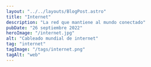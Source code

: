 ```yaml
---
layout: "../../layouts/BlogPost.astro"
title: "Internet"
description: "La red que mantiene al mundo conectado"
pubDate: "26 septiembre 2022"
heroImage: "/internet.jpg"
alt: "Cableado mundial de internet"
tag: "internet"
tagImage: "/tags/internet.png"
tagAlt: "web"
---
```


